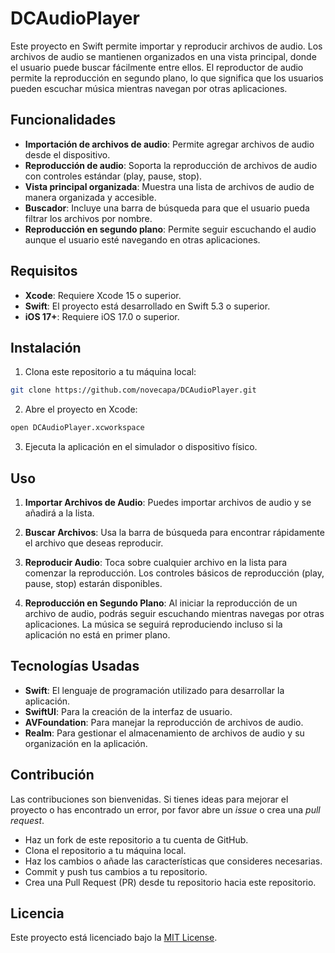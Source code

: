 # DCAudioPlayer

Este proyecto en Swift permite importar y reproducir archivos de audio. Los archivos de audio se mantienen organizados en una vista principal, donde el usuario puede buscar fácilmente entre ellos. El reproductor de audio permite la reproducción en segundo plano, lo que significa que los usuarios pueden escuchar música mientras navegan por otras aplicaciones.

## Funcionalidades

- **Importación de archivos de audio**: Permite agregar archivos de audio desde el dispositivo.
- **Reproducción de audio**: Soporta la reproducción de archivos de audio con controles estándar (play, pause, stop).
- **Vista principal organizada**: Muestra una lista de archivos de audio de manera organizada y accesible.
- **Buscador**: Incluye una barra de búsqueda para que el usuario pueda filtrar los archivos por nombre.
- **Reproducción en segundo plano**: Permite seguir escuchando el audio aunque el usuario esté navegando en otras aplicaciones.

## Requisitos

- **Xcode**: Requiere Xcode 15 o superior.
- **Swift**: El proyecto está desarrollado en Swift 5.3 o superior.
- **iOS 17+**: Requiere iOS 17.0 o superior.

## Instalación

1. Clona este repositorio a tu máquina local:

```bash
git clone https://github.com/novecapa/DCAudioPlayer.git
```

2. Abre el proyecto en Xcode:

```bash
open DCAudioPlayer.xcworkspace
```

3. Ejecuta la aplicación en el simulador o dispositivo físico.

## Uso

1. **Importar Archivos de Audio**: Puedes importar archivos de audio y se añadirá a la lista.

2. **Buscar Archivos**: Usa la barra de búsqueda para encontrar rápidamente el archivo que deseas reproducir.

3. **Reproducir Audio**: Toca sobre cualquier archivo en la lista para comenzar la reproducción. Los controles básicos de reproducción (play, pause, stop) estarán disponibles.

4. **Reproducción en Segundo Plano**: Al iniciar la reproducción de un archivo de audio, podrás seguir escuchando mientras navegas por otras aplicaciones. La música se seguirá reproduciendo incluso si la aplicación no está en primer plano.

## Tecnologías Usadas

- **Swift**: El lenguaje de programación utilizado para desarrollar la aplicación.
- **SwiftUI**: Para la creación de la interfaz de usuario.
- **AVFoundation**: Para manejar la reproducción de archivos de audio.
- **Realm**: Para gestionar el almacenamiento de archivos de audio y su organización en la aplicación.

## Contribución

Las contribuciones son bienvenidas. Si tienes ideas para mejorar el proyecto o has encontrado un error, por favor abre un _issue_ o crea una _pull request_.

- Haz un fork de este repositorio a tu cuenta de GitHub.
- Clona el repositorio a tu máquina local.
- Haz los cambios o añade las características que consideres necesarias.
- Commit y push tus cambios a tu repositorio.
- Crea una Pull Request (PR) desde tu repositorio hacia este repositorio.

## Licencia

Este proyecto está licenciado bajo la [MIT License](LICENSE).

